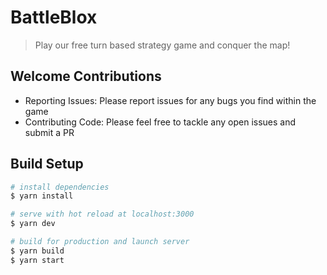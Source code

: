 # BattleBlox
> Play our free turn based strategy game and conquer the map!

## Welcome Contributions
- Reporting Issues: Please report issues for any bugs you find within the game
- Contributing Code: Please feel free to tackle any open issues and submit a PR

## Build Setup

```bash
# install dependencies
$ yarn install

# serve with hot reload at localhost:3000
$ yarn dev

# build for production and launch server
$ yarn build
$ yarn start
```
